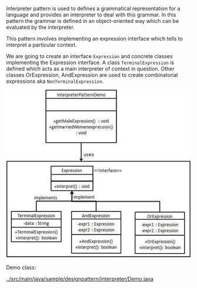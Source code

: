 

Interpreter pattern is used to defines a grammatical representation for a language and provides an interpreter to deal with this grammar. In this pattern the grammar is defined in an object-oriented way which can be evaluated by the interpreter.

This pattern involves implementing an expression interface which tells to interpret a particular context. 

We are going to create an interface `Expression` and concrete classes implementing the Expression interface. A class `TerminalExpression` is defined which acts as a main interpreter of context in question. Other classes OrExpression, AndExpression are used to create combinatorial expressions aka `NonTerminalExpression`.

![pattern diagram](./images/interpreter_pattern_uml_diagram.jpg)

Demo class:

[../src/main/java/sample/designpattern/interpreter/Demo.java](../src/main/java/sample/designpattern/interpreter/Demo.java)